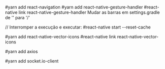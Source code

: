 #yarn add react-navigation
#yarn add react-native-gesture-handler
#react-native link react-native-gesture-handler
Mudar as barras em settings.gradle de '\' para '/'

// Interromper a execução e executar:
#react-native start --reset-cache

#yarn add react-native-vector-icons
#react-native link react-native-vector-icons

#yarn add axios

#yarn add socket.io-client